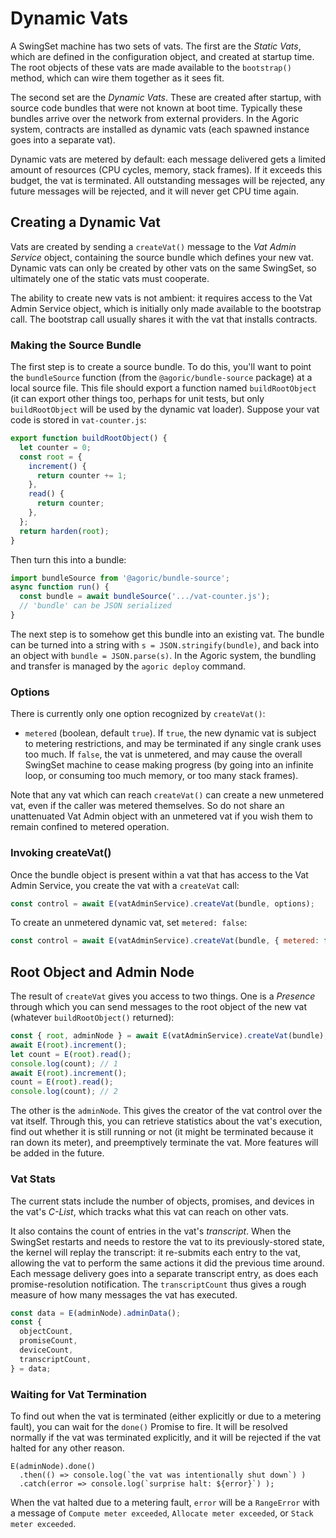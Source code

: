 # Dynamic Vats

A SwingSet machine has two sets of vats. The first are the *Static Vats*, which are defined in the configuration object, and created at startup time. The root objects of these vats are made available to the `bootstrap()` method, which can wire them together as it sees fit.

The second set are the *Dynamic Vats*. These are created after startup, with source code bundles that were not known at boot time. Typically these bundles arrive over the network from external providers. In the Agoric system, contracts are installed as dynamic vats (each spawned instance goes into a separate vat).

Dynamic vats are metered by default: each message delivered gets a limited amount of resources (CPU cycles, memory, stack frames). If it exceeds this budget, the vat is terminated. All outstanding messages will be rejected, any future messages will be rejected, and it will never get CPU time again.

## Creating a Dynamic Vat

Vats are created by sending a `createVat()` message to the *Vat Admin Service* object, containing the source bundle which defines your new vat. Dynamic vats can only be created by other vats on the same SwingSet, so ultimately one of the static vats must cooperate.

The ability to create new vats is not ambient: it requires access to the Vat Admin Service object, which is initially only made available to the bootstrap call. The bootstrap call usually shares it with the vat that installs contracts.

### Making the Source Bundle

The first step is to create a source bundle. To do this, you'll want to point the `bundleSource` function (from the `@agoric/bundle-source` package) at a local source file. This file should export a function named `buildRootObject` (it can export other things too, perhaps for unit tests, but only `buildRootObject` will be used by the dynamic vat loader). Suppose your vat code is stored in `vat-counter.js`:

```js
export function buildRootObject() {
  let counter = 0;
  const root = {
    increment() {
      return counter += 1;
    },
    read() {
      return counter;
    },
  };
  return harden(root);
}
```

Then turn this into a bundle:

```js
import bundleSource from '@agoric/bundle-source';
async function run() {
  const bundle = await bundleSource('.../vat-counter.js');
  // 'bundle' can be JSON serialized
}
```

The next step is to somehow get this bundle into an existing vat. The bundle can be turned into a string with `s = JSON.stringify(bundle)`, and back into an object with `bundle = JSON.parse(s)`. In the Agoric system, the bundling and transfer is managed by the `agoric deploy` command.

### Options

There is currently only one option recognized by `createVat()`:

* `metered` (boolean, default `true`). If `true`, the new dynamic vat is subject to metering restrictions, and may be terminated if any single crank uses too much. If `false`, the vat is unmetered, and may cause the overall SwingSet machine to cease making progress (by going into an infinite loop, or consuming too much memory, or too many stack frames).

Note that any vat which can reach `createVat()` can create a new unmetered vat, even if the caller was metered themselves. So do not share an unattenuated Vat Admin object with an unmetered vat if you wish them to remain confined to metered operation.

### Invoking createVat()

Once the bundle object is present within a vat that has access to the Vat Admin Service, you create the vat with a `createVat` call:

```js
const control = await E(vatAdminService).createVat(bundle, options);
```

To create an unmetered dynamic vat, set `metered: false`:

```js
const control = await E(vatAdminService).createVat(bundle, { metered: false });
```


## Root Object and Admin Node

The result of `createVat` gives you access to two things. One is a *Presence* through which you can send messages to the root object of the new vat (whatever `buildRootObject()` returned):


```js
const { root, adminNode } = await E(vatAdminService).createVat(bundle);
await E(root).increment();
let count = E(root).read();
console.log(count); // 1
await E(root).increment();
count = E(root).read();
console.log(count); // 2
```

The other is the `adminNode`. This gives the creator of the vat control over the vat itself. Through this, you can retrieve statistics about the vat's execution, find out whether it is still running or not (it might be terminated because it ran down its meter), and preemptively terminate the vat. More features will be added in the future.

### Vat Stats

The current stats include the number of objects, promises, and devices in the vat's *C-List*, which tracks what this vat can reach on other vats.

It also contains the count of entries in the vat's *transcript*. When the SwingSet restarts and needs to restore the vat to its previously-stored state, the kernel will replay the transcript: it re-submits each entry to the vat, allowing the vat to perform the same actions it did the previous time around. Each message delivery goes into a separate transcript entry, as does each promise-resolution notification. The `transcriptCount` thus gives a rough measure of how many messages the vat has executed.

```js
const data = E(adminNode).adminData();
const {
  objectCount,
  promiseCount,
  deviceCount,
  transcriptCount,
} = data;
```

### Waiting for Vat Termination

To find out when the vat is terminated (either explicitly or due to a metering fault), you can wait for the `done()` Promise to fire. It will be resolved normally if the vat was terminated explicitly, and it will be rejected if the vat halted for any other reason.

```
E(adminNode).done()
  .then(() => console.log(`the vat was intentionally shut down`) )
  .catch(error => console.log(`surprise halt: ${error}`) );
```

When the vat halted due to a metering fault, `error` will be a `RangeError` with a message of `Compute meter exceeded`, `Allocate meter exceeded`, or `Stack meter exceeded`.
